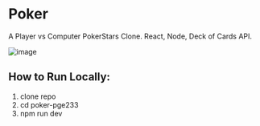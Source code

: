 # Poker
A Player vs Computer PokerStars Clone.
React, Node, Deck of Cards API.

![image](https://github.com/Gome510/poker-pge233/assets/26130543/91e6b609-c05a-411f-87a5-2cc3d9a6bdb2)

## How to Run Locally:
1. clone repo
2. cd poker-pge233
3. npm run dev
